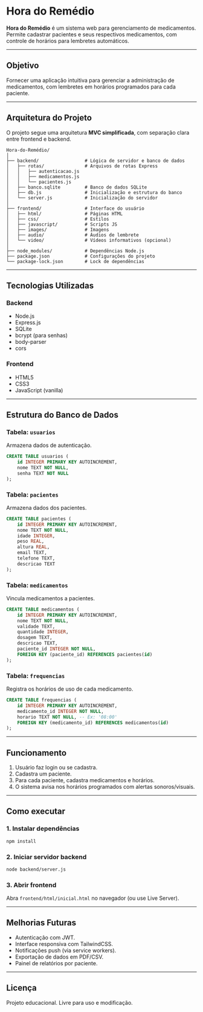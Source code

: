 
# Hora do Remédio

**Hora do Remédio** é um sistema web para gerenciamento de medicamentos. Permite cadastrar pacientes e seus respectivos medicamentos, com controle de horários para lembretes automáticos.

---

## Objetivo

Fornecer uma aplicação intuitiva para gerenciar a administração de medicamentos, com lembretes em horários programados para cada paciente.

---

## Arquitetura do Projeto

O projeto segue uma arquitetura **MVC simplificada**, com separação clara entre frontend e backend.

```
Hora-do-Remédio/
│
├── backend/                 # Lógica de servidor e banco de dados
│   ├── rotas/               # Arquivos de rotas Express
│   │   ├── autenticacao.js
│   │   ├── medicamentos.js
│   │   └── pacientes.js
│   ├── banco.sqlite         # Banco de dados SQLite
│   ├── db.js                # Inicialização e estrutura do banco
│   └── server.js            # Inicialização do servidor
│
├── frontend/                # Interface do usuário
│   ├── html/                # Páginas HTML
│   ├── css/                 # Estilos
│   ├── javascript/          # Scripts JS
│   ├── images/              # Imagens
│   ├── audio/               # Áudios de lembrete
│   └── video/               # Vídeos informativos (opcional)
│
├── node_modules/            # Dependências Node.js
├── package.json             # Configurações do projeto
└── package-lock.json        # Lock de dependências
```

---

## Tecnologias Utilizadas

### Backend
- Node.js
- Express.js
- SQLite
- bcrypt (para senhas)
- body-parser
- cors

### Frontend
- HTML5
- CSS3
- JavaScript (vanilla)

---

## Estrutura do Banco de Dados

### Tabela: `usuarios`
Armazena dados de autenticação.
```sql
CREATE TABLE usuarios (
    id INTEGER PRIMARY KEY AUTOINCREMENT,
    nome TEXT NOT NULL,
    senha TEXT NOT NULL
);
```

### Tabela: `pacientes`
Armazena dados dos pacientes.
```sql
CREATE TABLE pacientes (
    id INTEGER PRIMARY KEY AUTOINCREMENT,
    nome TEXT NOT NULL,
    idade INTEGER,
    peso REAL,
    altura REAL,
    email TEXT,
    telefone TEXT,
    descricao TEXT
);
```

### Tabela: `medicamentos`
Vincula medicamentos a pacientes.
```sql
CREATE TABLE medicamentos (
    id INTEGER PRIMARY KEY AUTOINCREMENT,
    nome TEXT NOT NULL,
    validade TEXT,
    quantidade INTEGER,
    dosagem TEXT,
    descricao TEXT,
    paciente_id INTEGER NOT NULL,
    FOREIGN KEY (paciente_id) REFERENCES pacientes(id)
);
```

### Tabela: `frequencias`
Registra os horários de uso de cada medicamento.
```sql
CREATE TABLE frequencias (
    id INTEGER PRIMARY KEY AUTOINCREMENT,
    medicamento_id INTEGER NOT NULL,
    horario TEXT NOT NULL, -- Ex: '08:00'
    FOREIGN KEY (medicamento_id) REFERENCES medicamentos(id)
);
```

---

## Funcionamento

1. Usuário faz login ou se cadastra.
2. Cadastra um paciente.
3. Para cada paciente, cadastra medicamentos e horários.
4. O sistema avisa nos horários programados com alertas sonoros/visuais.

---

## Como executar

### 1. Instalar dependências
```bash
npm install
```

### 2. Iniciar servidor backend
```bash
node backend/server.js
```

### 3. Abrir frontend
Abra `frontend/html/inicial.html` no navegador (ou use Live Server).

---

## Melhorias Futuras

- Autenticação com JWT.
- Interface responsiva com TailwindCSS.
- Notificações push (via service workers).
- Exportação de dados em PDF/CSV.
- Painel de relatórios por paciente.

---

## Licença

Projeto educacional. Livre para uso e modificação.
